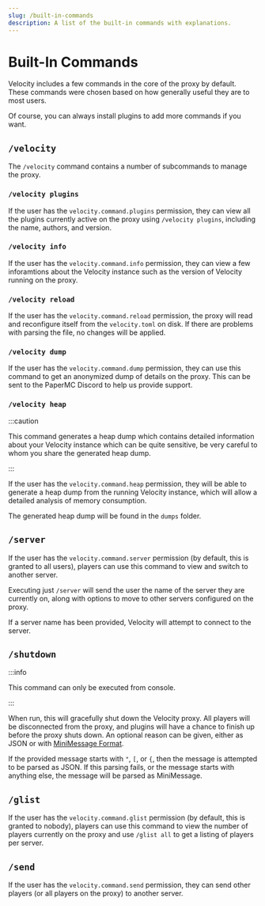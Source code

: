 ```yaml
---
slug: /built-in-commands
description: A list of the built-in commands with explanations.
---
```


# Built-In Commands

Velocity includes a few commands in the core of the proxy by default. These commands were chosen
based on how generally useful they are to most users.

Of course, you can always install plugins to add more commands if you want.

## `/velocity`

The `/velocity` command contains a number of subcommands to manage the proxy.

### `/velocity plugins`

If the user has the `velocity.command.plugins` permission, they can view all the plugins currently
active on the proxy using `/velocity plugins`, including the name, authors, and version.

### `/velocity info`

If the user has the `velocity.command.info` permission, they can view a few inforamtions about the Velocity instance
such as the version of Velocity running on the proxy.

### `/velocity reload`

If the user has the `velocity.command.reload` permission, the proxy will read and reconfigure itself
from the `velocity.toml` on disk. If there are problems with parsing the file, no changes will be
applied.

### `/velocity dump`

If the user has the `velocity.command.dump` permission, they can use this command to get an
anonymized dump of details on the proxy. This can be sent to the PaperMC Discord to help us provide
support.

### `/velocity heap`

:::caution

This command generates a heap dump which contains detailed information about your Velocity instance
which can be quite sensitive, be very careful to whom you share the generated heap dump.

:::

If the user has the `velocity.command.heap` permission, they will be able to generate a heap dump
from the running Velocity instance, which will allow a detailed analysis of memory consumption.

The generated heap dump will be found in the `dumps` folder.

## `/server`

If the user has the `velocity.command.server` permission (by default, this is granted to all users),
players can use this command to view and switch to another server.

Executing just `/server` will send the user the name of the server they are currently on, along with
options to move to other servers configured on the proxy.

If a server name has been provided, Velocity will attempt to connect to the server.

## `/shutdown`

:::info

This command can only be executed from console.

:::

When run, this will gracefully shut down the Velocity proxy.
All players will be disconnected from the proxy, and plugins will have a chance to finish up before the proxy shuts down.
An optional reason can be given, either as JSON or with [MiniMessage Format](https://docs.advntr.dev/minimessage/format.html).

If the provided message starts with `"`, `[`, or `{`, then the message is attempted to be parsed as JSON.
If this parsing fails, or the message starts with anything else, the message will be parsed as MiniMessage.


## `/glist`

If the user has the `velocity.command.glist` permission (by default, this is granted to nobody),
players can use this command to view the number of players currently on the proxy and use
`/glist all` to get a listing of players per server.

## `/send`

If the user has the `velocity.command.send` permission, they can send other players (or all
players on the proxy) to another server.
